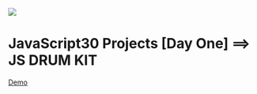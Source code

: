 ﻿![](https://javascript30.com/images/JS3-social-share.png)


# JavaScript30 Projects [Day One] ==> JS DRUM KIT
[Demo](https://bolajiayodeji.github.io/JavaScript30-Projects/01%20-%20JavaScript%20Drum%20Kit/)
